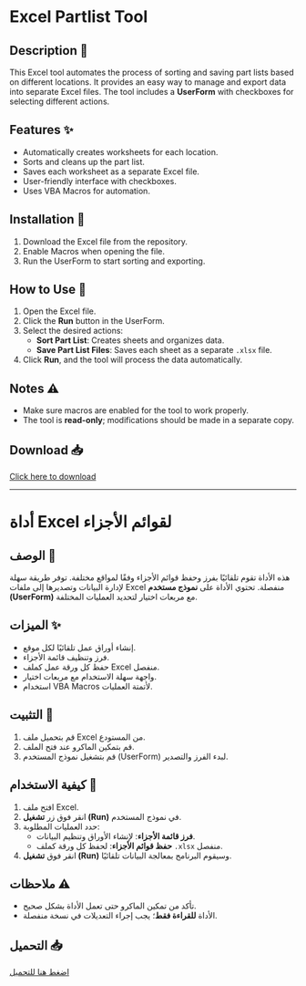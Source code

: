 # Excel Partlist Tool

## Description 📌
This Excel tool automates the process of sorting and saving part lists based on different locations. It provides an easy way to manage and export data into separate Excel files. The tool includes a **UserForm** with checkboxes for selecting different actions.

## Features ✨
- Automatically creates worksheets for each location.
- Sorts and cleans up the part list.
- Saves each worksheet as a separate Excel file.
- User-friendly interface with checkboxes.
- Uses VBA Macros for automation.

## Installation 🔧
1. Download the Excel file from the repository.
2. Enable Macros when opening the file.
3. Run the UserForm to start sorting and exporting.

## How to Use 📝
1. Open the Excel file.
2. Click the **Run** button in the UserForm.
3. Select the desired actions:
   - **Sort Part List**: Creates sheets and organizes data.
   - **Save Part List Files**: Saves each sheet as a separate `.xlsx` file.
4. Click **Run**, and the tool will process the data automatically.

## Notes ⚠️
- Make sure macros are enabled for the tool to work properly.
- The tool is **read-only**; modifications should be made in a separate copy.

## Download 📥
[Click here to download](https://github.com/MAA49961/Excel-Partlist-Tool)

---

# أداة Excel لقوائم الأجزاء

## الوصف 📌
هذه الأداة تقوم تلقائيًا بفرز وحفظ قوائم الأجزاء وفقًا لمواقع مختلفة. توفر طريقة سهلة لإدارة البيانات وتصديرها إلى ملفات Excel منفصلة. تحتوي الأداة على **نموذج مستخدم (UserForm)** مع مربعات اختيار لتحديد العمليات المختلفة.

## الميزات ✨
- إنشاء أوراق عمل تلقائيًا لكل موقع.
- فرز وتنظيف قائمة الأجزاء.
- حفظ كل ورقة عمل كملف Excel منفصل.
- واجهة سهلة الاستخدام مع مربعات اختيار.
- استخدام VBA Macros لأتمتة العمليات.

## التثبيت 🔧
1. قم بتحميل ملف Excel من المستودع.
2. قم بتمكين الماكرو عند فتح الملف.
3. قم بتشغيل نموذج المستخدم (UserForm) لبدء الفرز والتصدير.

## كيفية الاستخدام 📝
1. افتح ملف Excel.
2. انقر فوق زر **تشغيل (Run)** في نموذج المستخدم.
3. حدد العمليات المطلوبة:
   - **فرز قائمة الأجزاء**: لإنشاء الأوراق وتنظيم البيانات.
   - **حفظ قوائم الأجزاء**: لحفظ كل ورقة كملف `.xlsx` منفصل.
4. انقر فوق **تشغيل (Run)** وسيقوم البرنامج بمعالجة البيانات تلقائيًا.

## ملاحظات ⚠️
- تأكد من تمكين الماكرو حتى تعمل الأداة بشكل صحيح.
- الأداة **للقراءة فقط**؛ يجب إجراء التعديلات في نسخة منفصلة.

## التحميل 📥
[اضغط هنا للتحميل](https://github.com/MAA49961/Excel-Partlist-Tool)
